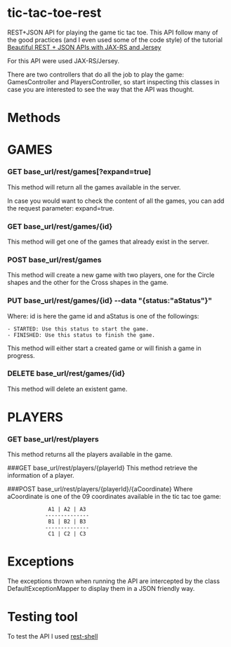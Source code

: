 tic-tac-toe-rest
================

REST+JSON API for playing the game tic tac toe. This API follow many of the good practices (and I even used some of the code style) of the tutorial [Beautiful REST + JSON APIs with JAX-RS and Jersey](https://www.youtube.com/watch?v=ITmcAGvfcJI&list=WL&index=16 "Beautiful REST + JSON APIs with JAX-RS and Jersey") 

For this API were used JAX-RS/Jersey.

There are two controllers that do all the job to play the game: GamesController and PlayersController, so start inspecting this classes in case you are interested to see the way that the API was thought.

Methods
=======

GAMES
======

### GET base_url/rest/games[?expand=true]

This method will return all the games available in the server.

In case you would want to check the content of all the games, you can add the request parameter: expand=true.

### GET base_url/rest/games/{id}

This method will get one of the games that already exist in the server.

### POST base_url/rest/games

This method will create a new game with two players, one for the Circle shapes and the other for the Cross shapes in the game.

### PUT base_url/rest/games/{id} --data "{status:"aStatus"}"
Where: id is here the game id and aStatus is one of the followings:

	- STARTED: Use this status to start the game.
	- FINISHED: Use this status to finish the game.
	
This method will either start a created game or will finish a game in progress.

### DELETE base_url/rest/games/{id}
This method will delete an existent game.

PLAYERS
========

### GET base_url/rest/players
This method returns all the players available in the game.

###GET base_url/rest/players/{playerId}
This method retrieve the information of a player.

###POST base_url/rest/players/{playerId}/{aCoordinate}
Where aCoordinate is one of the 09 coordinates available in the tic tac toe game:

				 A1 | A2 | A3
				--------------
				 B1 | B2 | B3
				--------------
				 C1 | C2 | C3
				 
Exceptions
==========
The exceptions thrown when running the API are intercepted by the class DefaultExceptionMapper to display them in a JSON friendly way.

Testing tool
===========

To test the API I used [rest-shell](https://github.com/spring-projects/rest-shell "rest-shell") 
